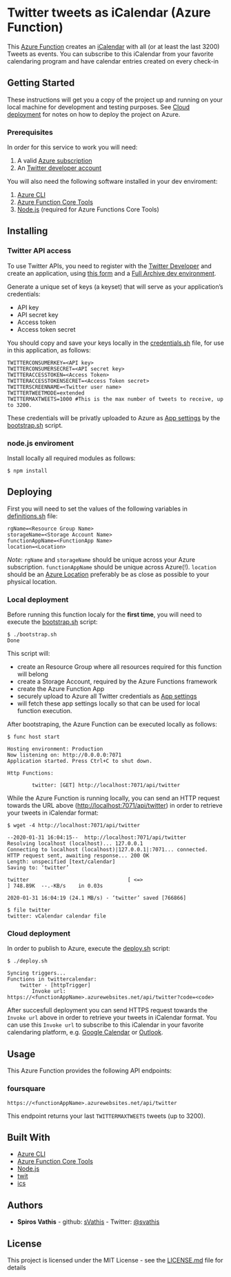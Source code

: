 # Twitter tweets as iCalendar (Azure Function)

This [Azure Function](https://docs.microsoft.com/en-us/azure/azure-functions/functions-overview) creates an [iCalendar](https://icalendar.org/) with all (or at least the last 3200) Tweets as events. You can subscribe to this iCalendar from your favorite calendaring program and have calendar entries created on every check-in

## Getting Started

These instructions will get you a copy of the project up and running on your local machine for development and testing purposes. See [Cloud deployment](#Cloud-deployment) for notes on how to deploy the project on Azure.

### Prerequisites

In order for this service to work you will need:

 1. A valid [Azure subscription](https://azure.microsoft.com/en-us/)
 2. An [Twitter developer account](https://developer.twitter.com)

You will also need the following software installed in your dev enviroment:

 1. [Azure CLI](https://docs.microsoft.com/en-us/cli/azure/?view=azure-cli-latest)
 2. [Azure Function Core Tools](https://docs.microsoft.com/en-us/azure/azure-functions/functions-run-local)
 3. [Node.js](https://docs.npmjs.com/downloading-and-installing-node-js-and-npm) (required for Azure Functions Core Tools)

## Installing

### Twitter API access

To use Twitter APIs, you need to register with the [Twitter Developer](https://developer.twitter.com) and create an application, using [this form](https://developer.twitter.com/en/apps/create) and a [Full Archive dev environment](https://developer.twitter.com/en/account/environments).

Generate a unique set of keys (a keyset) that will serve as your application’s credentials:

* API key
* API secret key
* Access token
* Access token secret

You should copy and save your keys locally in the [credentials.sh](credentials.sh) file, for use in this application, as follows:

```shell
TWITTERCONSUMERKEY=<API key>
TWITTERCONSUMERSECRET=<API secret key>
TWITTERACCESSTOKEN=<Access Token>
TWITTERACCESSTOKENSECRET=<Access Token secret>
TWITTERSCREENNAME=<Twitter user name>
TWITTERTWEETMODE=extended
TWITTERMAXTWEETS=1000 #This is the max number of tweets to receive, up to 3200.
```

These credentials will be privatly uploaded to Azure as [App settings](https://docs.microsoft.com/en-us/azure/azure-functions/functions-app-settings) by the [bootstrap.sh](bootstrap.sh) script.

### node.js enviroment

Install locally all required modules as follows:

```shell
$ npm install
```

## Deploying

First you will need to set the values of the following variables in [definitions.sh](definitions.sh) file:

```shell
rgName=<Resource Group Name>
storageName=<Storage Account Name>
functionAppName=<FunctionApp Name>
location=<Location>
```

*Note*: `rgName` and `storageName` should be unique across your Azure subscription. `functionAppName` should be unique across Azure(!). `location` should be an [Azure Location](https://azure.microsoft.com/en-us/global-infrastructure/locations/) preferably be as close as possible to your physical location. 

### Local deployment

Before running this function localy for the **first time**, you will need to execute the [bootstrap.sh](bootstrap.sh) script:

```shell
$ ./bootstrap.sh
Done
```

This script will:

* create an Resource Group where all resources required for this function will belong
* create a Storage Account, required by the Azure Functions framework
* create the Azure Function App
* securely upload to Azure all Twitter credentials as [App settings](https://docs.microsoft.com/en-us/azure/azure-functions/functions-app-settings)
* will fetch these app settings locally so that can be used for local function execution.

After bootstraping, the Azure Function can be executed locally as follows:

```shell
$ func host start

Hosting environment: Production
Now listening on: http://0.0.0.0:7071
Application started. Press Ctrl+C to shut down.

Http Functions:

        twitter: [GET] http://localhost:7071/api/twitter
```

While the Azure Function is running locally, you can send an HTTP request towards the URL above ([http://localhost:7071/api/twitter](http://localhost:7071/api/twitter)) in order to retrieve your tweets in iCalendar format:

```shell
$ wget -4 http://localhost:7071/api/twitter

--2020-01-31 16:04:15--  http://localhost:7071/api/twitter
Resolving localhost (localhost)... 127.0.0.1
Connecting to localhost (localhost)|127.0.0.1|:7071... connected.
HTTP request sent, awaiting response... 200 OK
Length: unspecified [text/calendar]
Saving to: ‘twitter’

twitter                                [ <=>                                                                      ] 748.89K  --.-KB/s    in 0.03s

2020-01-31 16:04:19 (24.1 MB/s) - ‘twitter’ saved [766866]

$ file twitter
twitter: vCalendar calendar file
```

### Cloud deployment

In order to publish to Azure, execute the [deploy.sh](deploy.sh) script:

```shell
$ ./deploy.sh

Syncing triggers...
Functions in twittercalendar:
    twitter - [httpTrigger]
        Invoke url: https://<functionAppName>.azurewebsites.net/api/twitter?code=<code>

```

After succesfull deployment you can send HTTPS request towards the `Invoke url` above in order to retrieve your tweets in iCalendar format. You can use this `Invoke url` to subscribe to this iCalendar in your favorite calendaring platform, e.g. [Google Calendar](https://support.google.com/calendar/answer/37100?co=GENIE.Platform%3DDesktop&hl=en) or [Outlook](https://support.office.com/en-us/article/Import-or-subscribe-to-a-calendar-in-Outlook-on-the-web-503ffaf6-7b86-44fe-8dd6-8099d95f38df).

## Usage

This Azure Function provides the following API endpoints:

### foursquare 

`https://<functionAppName>.azurewebsites.net/api/twitter`

This endpoint returns your last `TWITTERMAXTWEETS` tweets (up to 3200).


## Built With

* [Azure CLI](https://docs.microsoft.com/en-us/cli/azure/?view=azure-cli-latest)
* [Azure Function Core Tools](https://docs.microsoft.com/en-us/azure/azure-functions/functions-run-local)
* [Node.js](https://docs.npmjs.com/downloading-and-installing-node-js-and-npm)
* [twit](https://github.com/ttezel/twit)
* [ics](https://github.com/adamgibbons/ics)

## Authors

* **Spiros Vathis** - github: [sVathis](https://github.com/sVathis) - Twitter: [@svathis](https://twitter.com/svathis)

## License

This project is licensed under the MIT License - see the [LICENSE.md](LICENSE.md) file for details
